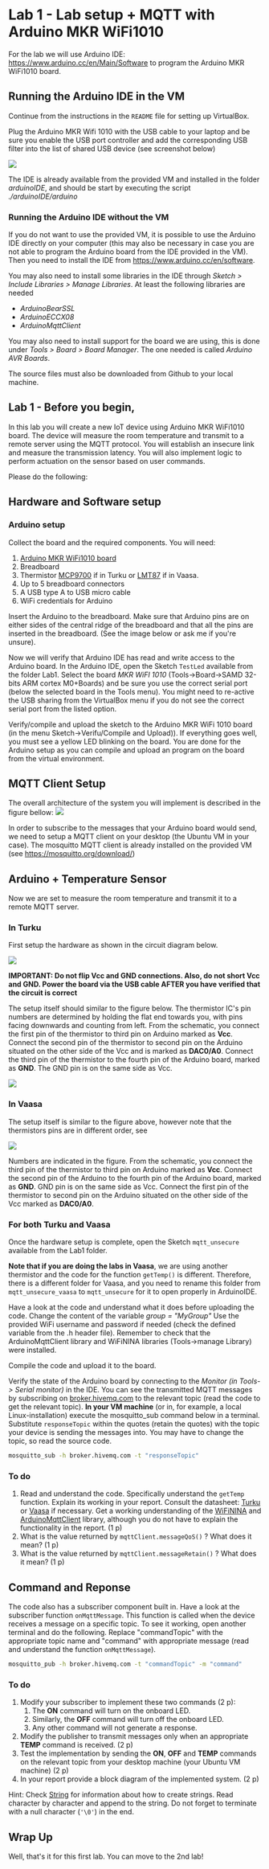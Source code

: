 # Lab 1 - Lab setup + MQTT with Arduino MKR WiFi1010

For the lab we will use Arduino IDE: https://www.arduino.cc/en/Main/Software to program the Arduino MKR WiFi1010 board.

## Running the Arduino IDE in the VM

Continue from the instructions in the `README` file for setting up VirtualBox.

Plug the Arduino MKR Wifi 1010 with the USB cable to your laptop and be sure you enable the USB port controller and add the corresponding USB filter into the list of shared USB device (see screenshot below)

![](./figs/ShareUSB.png)

The IDE is already available from the provided VM and installed in the folder _arduinoIDE_, and should be start by executing the script _./arduinoIDE/arduino_

### Running the Arduino IDE without the VM
If you do not want to use the provided VM, it is possible to use the Arduino IDE directly on your computer (this may also be necessary in case you are not able to program the Arduino board from the IDE provided in the VM). Then you need to install the IDE from https://www.arduino.cc/en/software. 

You may also need to install some libraries in the IDE through _Sketch > Include Libraries > Manage Libraries_. At least the following libraries are needed
- _ArduinoBearSSL_
- _ArduinoECCX08_ 
- _ArduinoMqttClient_ 

You may also need to install support for the board we are using, this is done under _Tools > Board > Board Manager_. The one needed is called _Arduino AVR Boards_. 

The source files must also be downloaded from Github to your local machine.


## Lab 1 - Before you begin,

In this lab you will create a new IoT device using Arduino MKR WiFi1010 board.
The device will measure the room temperature and transmit to a remote server using
the MQTT protocol. You will establish an insecure link and measure the transmission
latency. You will also implement logic to perform actuation on the sensor based
on user commands.



Please do the following:


## Hardware and Software setup

### Arduino setup

Collect the board and the required components. You will need:

1. [Arduino MKR WiFi1010 board](https://store.arduino.cc/arduino-mkr-wifi-1010)
2. Breadboard
3. Thermistor [MCP9700](http://ww1.microchip.com/downloads/en/DeviceDoc/20001942G.pdf) if in Turku or [LMT87](http://ww1.microchip.com/downloads/en/DeviceDoc/20001942G.pdf) if in Vaasa.
4. Up to 5 breadboard connectors
5. A USB type A to USB micro cable
6. WiFi credentials for Arduino

Insert the Arduino to the breadboard. Make sure that Arduino pins are on either
sides of the central ridge of the breadboard and that all the pins are inserted
in the breadboard. (See the image below or ask me if you're unsure).

Now we will verify that Arduino IDE has read and write access to the Arduino
board.  In the Arduino IDE, open the Sketch `TestLed` available from the folder Lab1. Select the board _MKR WiFI 1010_  (Tools->Board->SAMD 32-bits ARM cortex M0+Boards) and be sure you use the correct serial port (below the selected board in the Tools menu). You might need to re-active the USB sharing from the VirtualBox menu if you do not see the correct serial port from the listed option.

Verify/compile and upload the sketch to the Arduino MKR WiFi 1010 board (in the menu Sketch->Verifu/Compile and Upload)). If
everything goes well, you must see a yellow LED blinking on the board. You are done for the Arduino setup as you can compile and upload an program on the board from the virtual environment.

## MQTT Client Setup

The overall architecture of the system you will implement is described in the figure bellow:
![](./figs/Lab1_Overview.png)


In order to subscribe to the messages that your Arduino board would send,
we need to setup a MQTT client on your desktop (the Ubuntu VM in your case). 
The mosquitto MQTT client is already installed on the provided VM (see https://mosquitto.org/download/)


## Arduino + Temperature Sensor

Now we are set to measure the room temperature and transmit it to a remote MQTT server.

### In Turku
First setup the hardware as shown in the circuit diagram below.

![](./figs/schematic_mkr_1000.png)

**IMPORTANT: Do not flip Vcc and GND connections. Also, do not short Vcc and GND.
Power the board via the USB cable AFTER you have verified that the circuit is correct**

The setup itself should similar to the figure below. The thermistor IC's pin
numbers are determined by holding the flat end towards you, with pins facing
downwards and counting from left. From the schematic, you connect the first pin of
the thermistor to third pin on Arduino marked as **Vcc**. Connect the second
pin of the thermistor to second pin on the Arduino situated on the other side
of the Vcc and is marked as **DAC0/A0**. Connect the third pin of the thermistor
to the fourth pin of the Arduino board, marked as **GND**. The GND pin is on the
same side as Vcc. 

![](./figs/breadboard_mkr_1000.png)

### In Vaasa

The setup itself is similar to the figure above, however note that the 
thermistors pins are in different order, see 

![](./figs/lmt87.png)

Numbers are indicated in the figure. From the schematic, you connect the third pin of
the thermistor to third pin on Arduino marked as **Vcc**. Connect the second pin 
of the Arduino to the fourth pin of the Arduino board, marked as **GND**. GND 
pin is on the same side as Vcc. Connect the first pin of the thermistor to 
second pin on the Arduino situated on the other side of the Vcc marked 
as **DAC0/A0**. 

### For both Turku and Vaasa

Once the hardware setup is complete, open the Sketch `mqtt_unsecure` available from the Lab1 folder. 

**Note that if you are doing the labs in Vaasa**, we are using another thermistor and the code for the function `getTemp()` is different. Therefore, there is a different folder for Vaasa, and you need to rename this folder from `mqtt_unsecure_vaasa` to `mqtt_unsecure` for it to open properly in ArduinoIDE.

Have a look at the code and understand what it does before uploading the code. Change the content of the variable _group = "MyGroup"_
Use the provided WiFi username and password if needed (check the defined variable from the .h header file). Remember to check that the ArduinoMqttClient library and WiFiNINA libraries (Tools->manage Library) were installed. 

Compile the code and upload it to the board. 

Verify the state of the Arduino board by connecting to the *Monitor* _(in Tools-> Serial monitor)_ in the
IDE.  You can see the transmitted MQTT messages by subscribing on [broker.hivemq.com](http://www.mqtt-dashboard.com/index.html) to the relevant topic
(read the code to get the relevant topic). **In your VM machine** (or in, for example, a local Linux-installation) execute
the mosquitto_sub command below in a terminal. Substitute `responseTopic` within the quotes (retain the quotes) 
with the topic your device is sending the messages into. You may have to
change the topic, so read the source code.

```bash
mosquitto_sub -h broker.hivemq.com -t "responseTopic"
```

### To do

1. Read and understand the code. Specifically understand the `getTemp`
   function. Explain its working in your report. Consult the datasheet:
   [Turku](http://ww1.microchip.com/downloads/en/DeviceDoc/20001942G.pdf) or [Vaasa](https://www.ti.com/lit/ds/symlink/lmt87.pdf)
   if necessary. Get a working understanding of the
   [WiFiNINA](https://www.arduino.cc/en/Reference/WiFiNINA) and
   [ArduinoMqttClient](https://github.com/arduino-libraries/ArduinoMqttClient)
   library, although you do not have to explain the functionality in the report. (1 p)
2. What is the value returned by `mqttClient.messageQoS()` ? What does it mean? (1 p)
3. What is the value returned by `mqttClient.messageRetain()` ? What does it mean? (1 p)

## Command and Reponse

The code also has a subscriber component built in. Have a look at the subscriber function
`onMqttMessage`. This function is called when the device receives a message on a specific topic. To see it
working, open another terminal and do the following. Replace "commandTopic" with
the appropriate topic name and "command" with appropriate message (read and understand the function `onMqttMessage`).

```bash
mosquitto_pub -h broker.hivemq.com -t "commandTopic" -m "command"
```

### To do

1.  Modify your subscriber to implement these two commands (2 p):
    1. The **ON** command will turn on the onboard LED. 
    2. Similarly, the **OFF** command will turn off the onboard LED.
    3. Any other command will not generate a response. 
2. Modify the publisher to transmit messages only when an appropriate **TEMP** command
   is received. (2 p)
3. Test the implementation by sending the **ON**, **OFF** and **TEMP** commands on the relevant topic from your desktop machine (your Ubuntu VM machine) (2 p)
4. In your report provide a block diagram of the implemented system. (2 p)

Hint: Check
[String](https://www.arduino.cc/reference/en/language/variables/data-types/stringobject/)
for information about how to create strings. Read character by character and append to the string. Do not
forget to terminate with a null character (`'\0'`) in the end. 

## Wrap Up

Well, that's it for this first lab. You can move to the 2nd lab!
